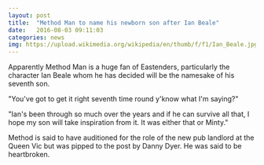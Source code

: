```yaml
---
layout: post
title:  "Method Man to name his newborn son after Ian Beale"
date:   2016-08-03 09:11:03
categories: news
img: https://upload.wikimedia.org/wikipedia/en/thumb/f/f1/Ian_Beale.jpg/200px-Ian_Beale.jpg
---
```

Apparently Method Man is a huge fan of Eastenders, particularly the character Ian Beale whom he has decided will be the namesake of his seventh son.

"You've got to get it right seventh time round y'know what I'm saying?"

"Ian's been through so much over the years and if he can survive all that, I hope my son will take inspiration from it. It was either that or Minty."

Method is said to have auditioned for the role of the new pub landlord at the Queen Vic but was pipped to the post by Danny Dyer. He was said to be heartbroken.
